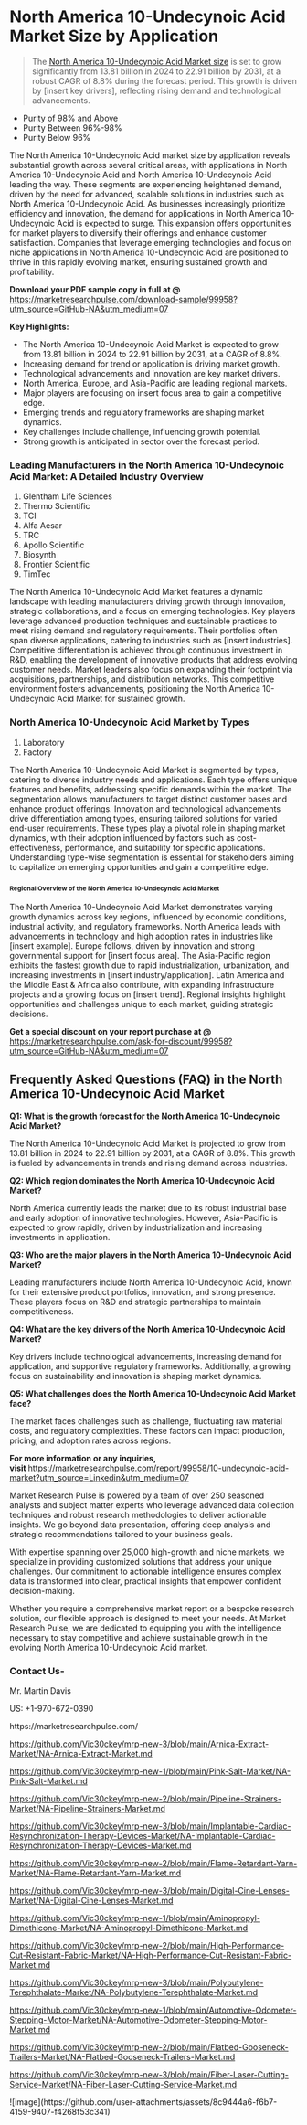 <h1>North America 10-Undecynoic Acid Market&nbsp;Size by Application</h1><blockquote><p>The <a href="https://marketresearchpulse.com/download-sample/99958?utm_source=GitHub-NA&amp;utm_medium=07">North America 10-Undecynoic Acid Market size</a> is set to grow significantly from 13.81 billion in 2024 to 22.91 billion by 2031, at a robust CAGR of 8.8% during the forecast period. This growth is driven by [insert key drivers], reflecting rising demand and technological advancements.</p></blockquote><ul><li>Purity of 98% and Above<li> Purity Between 96%-98%<li> Purity Below 96%</li></ul><p>The North America 10-Undecynoic Acid market size by application reveals substantial growth across several critical areas, with applications in North America 10-Undecynoic Acid and North America 10-Undecynoic Acid leading the way. These segments are experiencing heightened demand, driven by the need for advanced, scalable solutions in industries such as North America 10-Undecynoic Acid. As businesses increasingly prioritize efficiency and innovation, the demand for applications in North America 10-Undecynoic Acid is expected to surge. This expansion offers opportunities for market players to diversify their offerings and enhance customer satisfaction. Companies that leverage emerging technologies and focus on niche applications in North America 10-Undecynoic Acid are positioned to thrive in this rapidly evolving market, ensuring sustained growth and profitability.</p><p><strong>Download your PDF sample copy in full at @ </strong><a href="https://marketresearchpulse.com/download-sample/99958?utm_source=GitHub-NA&amp;utm_medium=07">https://marketresearchpulse.com/download-sample/99958?utm_source=GitHub-NA&amp;utm_medium=07</a></p><p><strong>Key Highlights: </strong></p><ul><li>The North America 10-Undecynoic Acid Market is expected to grow from 13.81 billion in 2024 to 22.91 billion by 2031, at a CAGR of 8.8%.</li><li>Increasing demand for trend or application is driving market growth.</li><li>Technological advancements and innovation are key market drivers.</li><li>North America, Europe, and Asia-Pacific are leading regional markets.</li><li>Major players are focusing on insert focus area to gain a competitive edge.</li><li>Emerging trends and regulatory frameworks are shaping market dynamics.</li><li>Key challenges include challenge, influencing growth potential.</li><li>Strong growth is anticipated in sector over the forecast period.</li></ul><h3>Leading Manufacturers in the North America 10-Undecynoic Acid Market: A Detailed Industry Overview</h3><ol><li>Glentham Life Sciences</li><li>Thermo Scientific</li><li>TCI</li><li>Alfa Aesar</li><li>TRC</li><li>Apollo Scientific</li><li>Biosynth</li><li>Frontier Scientific</li><li>TimTec</li></ol><div class="flex max-w-full flex-col flex-grow"><div class="min-h-8 text-message flex w-full flex-col items-end gap-2 whitespace-normal break-words [.text-message+&amp;]:mt-5" dir="auto" data-message-author-role="assistant" data-message-id="fd8432e4-4910-450d-b182-61b7bfb0a01f" data-message-model-slug="gpt-4o"><div class="flex w-full flex-col gap-1 empty:hidden first:pt-[3px]"><div class="markdown prose w-full break-words dark:prose-invert light"><p>The North America 10-Undecynoic Acid Market features a dynamic landscape with leading manufacturers driving growth through innovation, strategic collaborations, and a focus on emerging technologies. Key players leverage advanced production techniques and sustainable practices to meet rising demand and regulatory requirements. Their portfolios often span diverse applications, catering to industries such as [insert industries]. Competitive differentiation is achieved through continuous investment in R&amp;D, enabling the development of innovative products that address evolving customer needs. Market leaders also focus on expanding their footprint via acquisitions, partnerships, and distribution networks. This competitive environment fosters advancements, positioning the North America 10-Undecynoic Acid Market for sustained growth.</p></div></div></div></div><h3>North America 10-Undecynoic Acid Market by Types</h3><ol><li>Laboratory<li> Factory</li></ol><div class="flex max-w-full flex-col flex-grow"><div class="min-h-8 text-message flex w-full flex-col items-end gap-2 whitespace-normal break-words [.text-message+&amp;]:mt-5" dir="auto" data-message-author-role="assistant" data-message-id="084470be-0bb7-4664-bddf-5156b4f41249" data-message-model-slug="gpt-4o-mini"><div class="flex w-full flex-col gap-1 empty:hidden first:pt-[3px]"><div class="markdown prose w-full break-words dark:prose-invert light"><p>The North America 10-Undecynoic Acid Market is segmented by types, catering to diverse industry needs and applications. Each type offers unique features and benefits, addressing specific demands within the market. The segmentation allows manufacturers to target distinct customer bases and enhance product offerings. Innovation and technological advancements drive differentiation among types, ensuring tailored solutions for varied end-user requirements. These types play a pivotal role in shaping market dynamics, with their adoption influenced by factors such as cost-effectiveness, performance, and suitability for specific applications. Understanding type-wise segmentation is essential for stakeholders aiming to capitalize on emerging opportunities and gain a competitive edge.</p></div></div></div></div><h3><span style="font-size: 11px;">Regional Overview of the North America 10-Undecynoic Acid Market</span></h3><div class="flex max-w-full flex-col flex-grow"><div class="min-h-8 text-message flex w-full flex-col items-end gap-2 whitespace-normal break-words [.text-message+&amp;]:mt-5" dir="auto" data-message-author-role="assistant" data-message-id="e9038762-ce64-4e30-91c9-9bd413514231" data-message-model-slug="gpt-4o-mini"><div class="flex w-full flex-col gap-1 empty:hidden first:pt-[3px]"><div class="markdown prose w-full break-words dark:prose-invert light"><p>The North America 10-Undecynoic Acid Market demonstrates varying growth dynamics across key regions, influenced by economic conditions, industrial activity, and regulatory frameworks. North America leads with advancements in technology and high adoption rates in industries like [insert example]. Europe follows, driven by innovation and strong governmental support for [insert focus area]. The Asia-Pacific region exhibits the fastest growth due to rapid industrialization, urbanization, and increasing investments in [insert industry/application]. Latin America and the Middle East &amp; Africa also contribute, with expanding infrastructure projects and a growing focus on [insert trend]. Regional insights highlight opportunities and challenges unique to each market, guiding strategic decisions.</p></div></div></div></div><p><strong>Get a special discount on your report purchase at @ </strong><a href="https://marketresearchpulse.com/ask-for-discount/99958?utm_source=GitHub-NA&amp;utm_medium=07">https://marketresearchpulse.com/ask-for-discount/99958?utm_source=GitHub-NA&amp;utm_medium=07</a></p><h2>Frequently Asked Questions (FAQ) in the North America 10-Undecynoic Acid Market</h2><p><strong>Q1: What is the growth forecast for the North America 10-Undecynoic Acid Market?</strong></p><p>The North America 10-Undecynoic Acid Market is projected to grow from 13.81 billion in 2024 to 22.91 billion by 2031, at a CAGR of 8.8%. This growth is fueled by advancements in trends and rising demand across industries.</p><p><strong>Q2: Which region dominates the North America 10-Undecynoic Acid Market?</strong></p><p>North America currently leads the market due to its robust industrial base and early adoption of innovative technologies. However, Asia-Pacific is expected to grow rapidly, driven by industrialization and increasing investments in application.</p><p><strong>Q3: Who are the major players in the North America 10-Undecynoic Acid Market?</strong></p><p>Leading manufacturers include North America 10-Undecynoic Acid, known for their extensive product portfolios, innovation, and strong presence. These players focus on R&amp;D and strategic partnerships to maintain competitiveness.</p><p><strong>Q4: What are the key drivers of the North America 10-Undecynoic Acid Market?</strong></p><p>Key drivers include technological advancements, increasing demand for application, and supportive regulatory frameworks. Additionally, a growing focus on sustainability and innovation is shaping market dynamics.</p><p><strong>Q5: What challenges does the North America 10-Undecynoic Acid Market face?</strong></p><p>The market faces challenges such as challenge, fluctuating raw material costs, and regulatory complexities. These factors can impact production, pricing, and adoption rates across regions.</p><p><strong>For more information or any inquiries, visit&nbsp;</strong><a href="https://marketresearchpulse.com/report/99958/10-undecynoic-acid-market?utm_source=Linkedin&utm_medium=07">https://marketresearchpulse.com/report/99958/10-undecynoic-acid-market?utm_source=Linkedin&utm_medium=07</a></p><p>Market Research Pulse is powered by a team of over 250 seasoned analysts and subject matter experts who leverage advanced data collection techniques and robust research methodologies to deliver actionable insights. We go beyond data presentation, offering deep analysis and strategic recommendations tailored to your business goals.</p><p>With expertise spanning over 25,000 high-growth and niche markets, we specialize in providing customized solutions that address your unique challenges. Our commitment to actionable intelligence ensures complex data is transformed into clear, practical insights that empower confident decision-making.</p><p>Whether you require a comprehensive market report or a bespoke research solution, our flexible approach is designed to meet your needs. At Market Research Pulse, we are dedicated to equipping you with the intelligence necessary to stay competitive and achieve sustainable growth in the evolving North America 10-Undecynoic Acid market.</p><h3><strong>Contact Us-</strong></h3><p>Mr. Martin Davis</p><p>US: +1-970-672-0390</p><p>https://marketresearchpulse.com/</p><p><a href="https://github.com/Vic30ckey/mrp-new-3/blob/main/Arnica-Extract-Market/NA-Arnica-Extract-Market.md">https://github.com/Vic30ckey/mrp-new-3/blob/main/Arnica-Extract-Market/NA-Arnica-Extract-Market.md</a></p><p><a href="https://github.com/Vic30ckey/mrp-new-1/blob/main/Pink-Salt-Market/NA-Pink-Salt-Market.md">https://github.com/Vic30ckey/mrp-new-1/blob/main/Pink-Salt-Market/NA-Pink-Salt-Market.md</a></p><p><a href="https://github.com/Vic30ckey/mrp-new-2/blob/main/Pipeline-Strainers-Market/NA-Pipeline-Strainers-Market.md">https://github.com/Vic30ckey/mrp-new-2/blob/main/Pipeline-Strainers-Market/NA-Pipeline-Strainers-Market.md</a></p><p><a href="https://github.com/Vic30ckey/mrp-new-3/blob/main/Implantable-Cardiac-Resynchronization-Therapy-Devices-Market/NA-Implantable-Cardiac-Resynchronization-Therapy-Devices-Market.md">https://github.com/Vic30ckey/mrp-new-3/blob/main/Implantable-Cardiac-Resynchronization-Therapy-Devices-Market/NA-Implantable-Cardiac-Resynchronization-Therapy-Devices-Market.md</a></p><p><a href="https://github.com/Vic30ckey/mrp-new-2/blob/main/Flame-Retardant-Yarn-Market/NA-Flame-Retardant-Yarn-Market.md">https://github.com/Vic30ckey/mrp-new-2/blob/main/Flame-Retardant-Yarn-Market/NA-Flame-Retardant-Yarn-Market.md</a></p><p><a href="https://github.com/Vic30ckey/mrp-new-3/blob/main/Digital-Cine-Lenses-Market/NA-Digital-Cine-Lenses-Market.md">https://github.com/Vic30ckey/mrp-new-3/blob/main/Digital-Cine-Lenses-Market/NA-Digital-Cine-Lenses-Market.md</a></p><p><a href="https://github.com/Vic30ckey/mrp-new-1/blob/main/Aminopropyl-Dimethicone-Market/NA-Aminopropyl-Dimethicone-Market.md">https://github.com/Vic30ckey/mrp-new-1/blob/main/Aminopropyl-Dimethicone-Market/NA-Aminopropyl-Dimethicone-Market.md</a></p><p><a href="https://github.com/Vic30ckey/mrp-new-2/blob/main/High-Performance-Cut-Resistant-Fabric-Market/NA-High-Performance-Cut-Resistant-Fabric-Market.md">https://github.com/Vic30ckey/mrp-new-2/blob/main/High-Performance-Cut-Resistant-Fabric-Market/NA-High-Performance-Cut-Resistant-Fabric-Market.md</a></p><p><a href="https://github.com/Vic30ckey/mrp-new-3/blob/main/Polybutylene-Terephthalate-Market/NA-Polybutylene-Terephthalate-Market.md">https://github.com/Vic30ckey/mrp-new-3/blob/main/Polybutylene-Terephthalate-Market/NA-Polybutylene-Terephthalate-Market.md</a></p><p><a href="https://github.com/Vic30ckey/mrp-new-1/blob/main/Automotive-Odometer-Stepping-Motor-Market/NA-Automotive-Odometer-Stepping-Motor-Market.md">https://github.com/Vic30ckey/mrp-new-1/blob/main/Automotive-Odometer-Stepping-Motor-Market/NA-Automotive-Odometer-Stepping-Motor-Market.md</a></p><p><a href="https://github.com/Vic30ckey/mrp-new-2/blob/main/Flatbed-Gooseneck-Trailers-Market/NA-Flatbed-Gooseneck-Trailers-Market.md">https://github.com/Vic30ckey/mrp-new-2/blob/main/Flatbed-Gooseneck-Trailers-Market/NA-Flatbed-Gooseneck-Trailers-Market.md</a></p><p><a href="https://github.com/Vic30ckey/mrp-new-3/blob/main/Fiber-Laser-Cutting-Service-Market/NA-Fiber-Laser-Cutting-Service-Market.md">https://github.com/Vic30ckey/mrp-new-3/blob/main/Fiber-Laser-Cutting-Service-Market/NA-Fiber-Laser-Cutting-Service-Market.md</a></p>
![image](https://github.com/user-attachments/assets/8c9444a6-f6b7-4159-9407-f4268f53c341)
